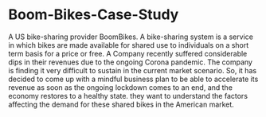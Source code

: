# Boom-Bikes-Case-Study
A US bike-sharing provider BoomBikes. A bike-sharing system is a service in which bikes are made available for shared use to individuals on a short term basis for a price or free.  A Company recently suffered considerable dips in their revenues due to the ongoing Corona pandemic. The company is finding it very difficult to sustain in the current market scenario. So, it has decided to come up with a mindful business plan to be able to accelerate its revenue as soon as the ongoing lockdown comes to an end, and the economy restores to a healthy state. they want to understand the factors affecting the demand for these shared bikes in the American market. 
